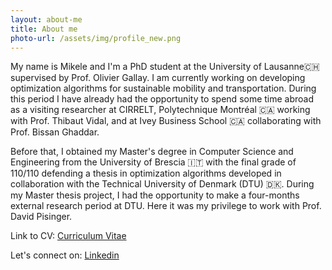 ```yaml
---
layout: about-me
title: About me 
photo-url: /assets/img/profile_new.png
---
```



My name is Mikele and I'm a PhD student at the University of Lausanne🇨🇭supervised by Prof. Olivier Gallay. I am currently working on developing optimization algorithms for sustainable mobility and transportation. During this period I have already had the opportunity to spend some time abroad as a visiting researcher at CIRRELT, Polytechnique Montréal 🇨🇦 working with Prof. Thibaut Vidal, and at Ivey Business School 🇨🇦 collaborating with Prof. Bissan Ghaddar.

Before that, I obtained my Master's degree in Computer Science and Engineering from the University of Brescia 🇮🇹 with the final grade of 110/110 defending a thesis in optimization algorithms developed in collaboration with the Technical University of Denmark (DTU) 🇩🇰. During my Master thesis project, I had the opportunity to make a four-months external research period at DTU. Here it was my privilege to work with Prof. David Pisinger.

Link to CV: [Curriculum Vitae](/curriculum)

Let's connect on: [Linkedin](https://linkedin.com/in/mikele-gajda)
